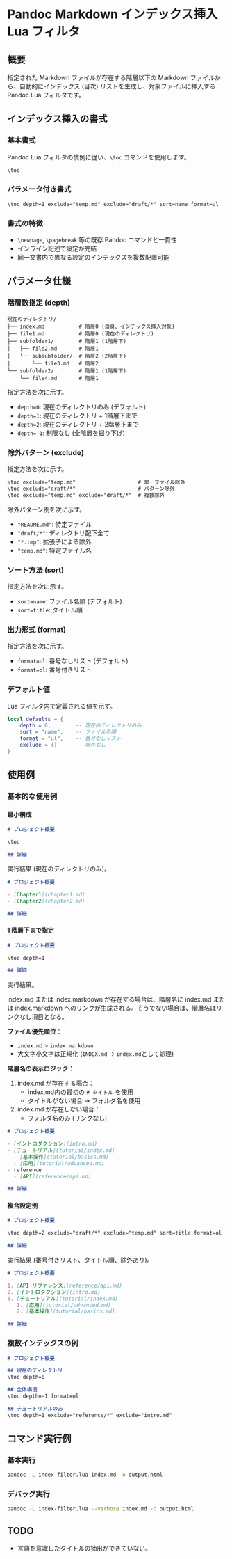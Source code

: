 # Pandoc Markdown インデックス挿入 Lua フィルタ

## 概要

指定された Markdown ファイルが存在する階層以下の Markdown ファイルから、自動的にインデックス (目次) リストを生成し、対象ファイルに挿入する Pandoc Lua フィルタです。

## インデックス挿入の書式

### 基本書式

Pandoc Lua フィルタの慣例に従い、`\toc` コマンドを使用します。

```markdown
\toc
```

### パラメータ付き書式

```markdown
\toc depth=1 exclude="temp.md" exclude="draft/*" sort=name format=ul
```

### 書式の特徴

- `\newpage`, `\pagebreak` 等の既存 Pandoc コマンドと一貫性
- インライン記述で設定が完結
- 同一文書内で異なる設定のインデックスを複数配置可能

## パラメータ仕様

### 階層数指定 (depth)

```text
現在のディレクトリ/
├── index.md           # 階層0 (自身、インデックス挿入対象)
├── file1.md           # 階層0 (現在のディレクトリ)
├── subfolder1/        # 階層1 (1階層下)
│   ├── file2.md       # 階層1
│   └── subsubfolder/  # 階層2 (2階層下)
│       └── file3.md   # 階層2
└── subfolder2/        # 階層1 (1階層下)
    └── file4.md       # 階層1
```

指定方法を次に示す。

- `depth=0`: 現在のディレクトリのみ (デフォルト)
- `depth=1`: 現在のディレクトリ + 1階層下まで
- `depth=2`: 現在のディレクトリ + 2階層下まで
- `depth=-1`: 制限なし (全階層を掘り下げ)

### 除外パターン (exclude)

指定方法を次に示す。

```markdown
\toc exclude="temp.md"                    # 単一ファイル除外
\toc exclude="draft/*"                    # パターン除外
\toc exclude="temp.md" exclude="draft/*"  # 複数除外
```

除外パターン例を次に示す。

- `"README.md"`: 特定ファイル
- `"draft/*"`: ディレクトリ配下全て
- `"*.tmp"`: 拡張子による除外
- `"temp.md"`: 特定ファイル名

### ソート方法 (sort)

指定方法を次に示す。

- `sort=name`: ファイル名順 (デフォルト)
- `sort=title`: タイトル順

### 出力形式 (format)

指定方法を次に示す。

- `format=ul`: 番号なしリスト (デフォルト)
- `format=ol`: 番号付きリスト

### デフォルト値

Lua フィルタ内で定義される値を示す。

```lua
local defaults = {
    depth = 0,        -- 現在のディレクトリのみ
    sort = "name",    -- ファイル名順
    format = "ul",    -- 番号なしリスト
    exclude = {}      -- 除外なし
}
```

## 使用例

### 基本的な使用例

#### 最小構成

```markdown
# プロジェクト概要

\toc

## 詳細
```

実行結果 (現在のディレクトリのみ)。

```markdown
# プロジェクト概要

- [Chapter1](chapter1.md)
- [Chapter2](chapter2.md)

## 詳細
```

#### 1 階層下まで指定

```markdown
# プロジェクト概要

\toc depth=1

## 詳細
```

実行結果。

index.md または index.markdown が存在する場合は、階層名に index.md または index.markdown へのリンクが生成される。そうでない場合は、階層名はリンクなし項目となる。

**ファイル優先順位**：

- `index.md` > `index.markdown`
- 大文字小文字は正規化 (`INDEX.md` → `index.md`として処理)

**階層名の表示ロジック**：

1. index.md が存在する場合：
   - index.md内の最初の `# タイトル` を使用
   - タイトルがない場合 → フォルダ名を使用
2. index.md が存在しない場合：
   - フォルダ名のみ (リンクなし)

```markdown
# プロジェクト概要

- [イントロダクション](intro.md)
- [チュートリアル](tutorial/index.md)
  - [基本操作](tutorial/basics.md)
  - [応用](tutorial/advanced.md)
- reference
  - [API](reference/api.md)

## 詳細
```

#### 複合設定例

```markdown
# プロジェクト概要

\toc depth=2 exclude="draft/*" exclude="temp.md" sort=title format=ol

## 詳細
```

実行結果 (番号付きリスト、タイトル順、除外あり)。

```markdown
# プロジェクト概要

1. [API リファレンス](reference/api.md)
2. [イントロダクション](intro.md)
3. [チュートリアル](tutorial/index.md)
   1. [応用](tutorial/advanced.md)
   2. [基本操作](tutorial/basics.md)

## 詳細
```

### 複数インデックスの例

```markdown
# プロジェクト概要

## 現在のディレクトリ
\toc depth=0

## 全体構造
\toc depth=-1 format=ol

## チュートリアルのみ
\toc depth=1 exclude="reference/*" exclude="intro.md"
```

## コマンド実行例

### 基本実行

```bash
pandoc -L index-filter.lua index.md -o output.html
```

### デバッグ実行

```bash
pandoc -L index-filter.lua --verbose index.md -o output.html
```

## TODO

- 言語を意識したタイトルの抽出ができていない。
